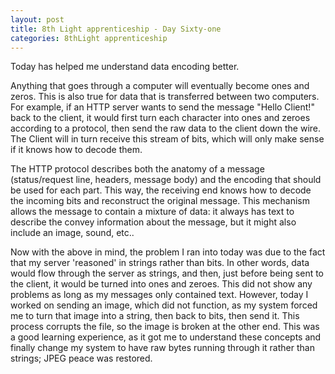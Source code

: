 ```yaml
---
layout: post
title: 8th Light apprenticeship - Day Sixty-one
categories: 8thLight apprenticeship
---
```


Today has helped me understand data encoding better.

Anything that goes through a computer will eventually become ones and zeros.
This is also true for data that is transferred between two computers. For example,
if an HTTP server wants to send the message "Hello Client!" back to the client,
it would first turn each character into ones and zeroes according to a protocol,
then send the raw data to the client down the wire. The Client will in turn receive this stream of bits, which will only make sense if it knows how to decode them.

The HTTP protocol describes both the anatomy of a message (status/request line,
headers, message body) and the encoding that should be used for each part.
This way, the receiving end knows how to decode the incoming bits and reconstruct
the original message. This mechanism allows the message to contain a mixture of data: it always has text to describe the convey information about the message, but it might also include an image, sound, etc..

Now with the above in mind, the problem I ran into today was due to the fact that
my server 'reasoned' in strings rather than bits. In other words, data would flow
through the server as strings, and then, just before being sent to the client, it
would be turned into ones and zeroes. This did not show any problems as long as
my messages only contained text. However, today I worked on sending an image, which
did not function, as my system forced me to turn that image into a string, then back
to bits, then send it. This process corrupts the file, so the image is broken
at the other end. This was a good learning experience, as it got me to understand
these concepts and finally change my system to have raw bytes running through
it rather than strings; JPEG peace was restored.
